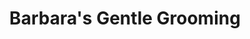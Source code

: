 ---
title: "Barbara's Gentle Grooming"
url: /espanola/barbaras-gentle-grooming/
shop: pet grooming
---